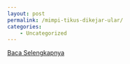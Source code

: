 ```yaml
---
layout: post
permalink: /mimpi-tikus-dikejar-ular/
categories:
    - Uncategorized
---
```


[Baca Selengkapnya](/01)